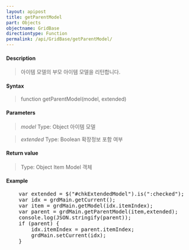```yaml
---
layout: apipost
title: getParentModel
part: Objects
objectname: GridBase
directiontype: Function
permalink: /api/GridBase/getParentModel/
---
```



#### Description

> 아이템 모델의 부모 아이템 모델을 리턴합니다.

#### Syntax

> function getParentModel(model, extended)

#### Parameters

> *model*
> Type: Object
> 아이템 모델

> *extended*
> Type: Boolean
> 확장정보 포함 여부

#### Return value

> Type: Object
> Item Model 객체

#### Example

<pre class="prettyprint">
    var extended = $("#chkExtendedModel").is(":checked");
    var idx = grdMain.getCurrent();
    var item = grdMain.getModel(idx.itemIndex);
    var parent = grdMain.getParentModel(item,extended);
    console.log(JSON.stringify(parent));
    if (parent) {
        idx.itemIndex = parent.itemIndex;
        grdMain.setCurrent(idx);
    }
</pre>





